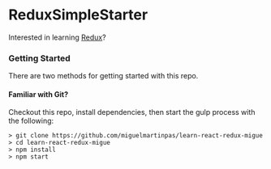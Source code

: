 # ReduxSimpleStarter

Interested in learning [Redux](https://www.udemy.com/react-redux/)?

### Getting Started

There are two methods for getting started with this repo.

#### Familiar with Git?
Checkout this repo, install dependencies, then start the gulp process with the following:

```
> git clone https://github.com/miguelmartinpas/learn-react-redux-migue
> cd learn-react-redux-migue
> npm install
> npm start
```
